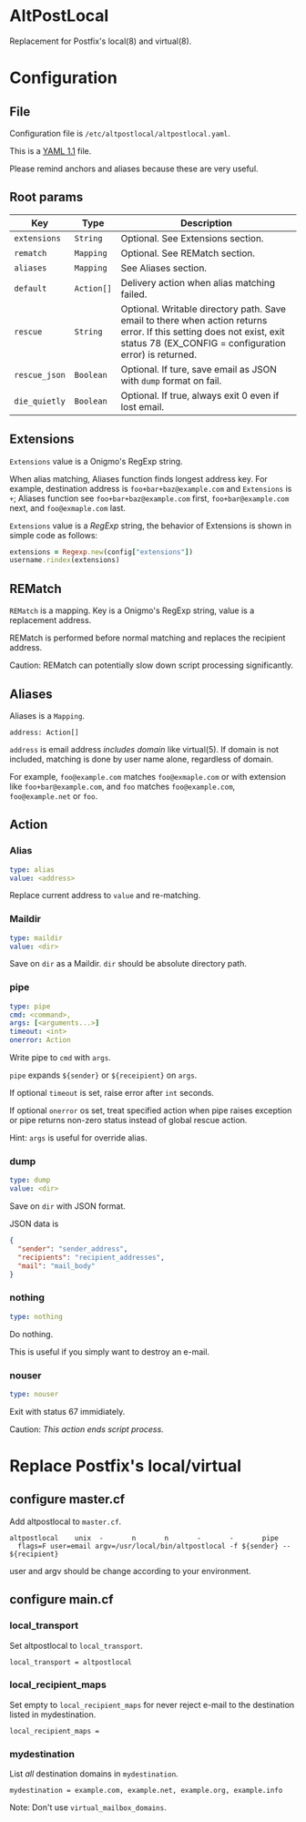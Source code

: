 # AltPostLocal

Replacement for Postfix's local(8) and virtual(8).

# Configuration

## File

Configuration file is `/etc/altpostlocal/altpostlocal.yaml`.

This is a [YAML 1.1](https://yaml.org/spec/1.1/) file.

Please remind anchors and aliases because these are very useful.

## Root params

|Key|Type|Description|
|------|------|---------------------|
|`extensions`|`String`|Optional. See Extensions section.|
|`rematch`|`Mapping`|Optional. See REMatch section.|
|`aliases`|`Mapping`|See Aliases section.|
|`default`|`Action[]`|Delivery action when alias matching failed.|
|`rescue`|`String`|Optional. Writable directory path. Save email to there when action returns error. If this setting does not exist, exit status 78 (EX_CONFIG = configuration error) is returned.|
|`rescue_json`|`Boolean`|Optional. If ture, save email as JSON with `dump` format on fail.|
|`die_quietly`|`Boolean`|Optional. If true, always exit 0 even if lost email.|

## Extensions

`Extensions` value is a Onigmo's RegExp string.

When alias matching, Aliases function finds longest address key.
For example, destination address is `foo+bar+baz@example.com` and `Extensions` is `+`; Aliases function see `foo+bar+baz@example.com` first, `foo+bar@example.com` next, and `foo@exmaple.com` last.

`Extensions` value is a *RegExp* string, the behavior of Extensions is shown in simple code as follows:

```ruby
extensions = Regexp.new(config["extensions"])
username.rindex(extensions)
```

## REMatch

`REMatch` is a mapping.
Key is a Onigmo's RegExp string, value is a replacement address.

REMatch is performed before normal matching and replaces the recipient address.

Caution: REMatch can potentially slow down script processing significantly.

## Aliases

Aliases is a `Mapping`.

```
address: Action[]
```

`address` is email address *includes domain* like virtual(5). If domain is not included, matching is done by user name alone, regardless of domain.

For example, `foo@example.com` matches `foo@exmaple.com` or with extension like `foo+bar@example.com`, and `foo` matches `foo@example.com`, `foo@example.net` or `foo`.

## Action

### Alias

```yaml
type: alias
value: <address>
```

Replace current address to `value` and re-matching.

### Maildir

```yaml
type: maildir
value: <dir>
```

Save on `dir` as a Maildir.
`dir` should be absolute directory path.

### pipe

```yaml
type: pipe
cmd: <command>,
args: [<arguments...>]
timeout: <int>
onerror: Action
```

Write pipe to `cmd` with `args`.

`pipe` expands `${sender}` or `${receipient}` on `args`.

If optional `timeout` is set, raise error after `int` seconds.

If optional `onerror` os set, treat specified action when pipe raises exception or pipe returns non-zero status instead of global rescue action.

Hint: `args` is useful for override alias.

### dump

```yaml
type: dump
value: <dir>
```

Save on `dir` with JSON format.

JSON data is

```json
{
  "sender": "sender_address",
  "recipients": "recipient_addresses",
  "mail": "mail_body"
}
```

### nothing

```yaml
type: nothing
```

Do nothing.

This is useful if you simply want to destroy an e-mail.

### nouser

```yaml
type: nouser
```

Exit with status 67 immidiately.

Caution: *This action ends script process.*

# Replace Postfix's local/virtual

## configure master.cf

Add altpostlocal to `master.cf`.

```
altpostlocal    unix  -       n       n       -       -       pipe
  flags=F user=email argv=/usr/local/bin/altpostlocal -f ${sender} -- ${recipient}
```

user and argv should be change according to your environment.

## configure main.cf

### local\_transport

Set altpostlocal to `local_transport`.

```
local_transport = altpostlocal
```

### local\_recipient\_maps

Set empty to `local_recipient_maps` for never reject e-mail to the destination listed in mydestination.

```
local_recipient_maps =
```

### mydestination

List *all* destination domains in `mydestination`.

```
mydestination = example.com, example.net, example.org, example.info
```

Note: Don't use `virtual_mailbox_domains`.


